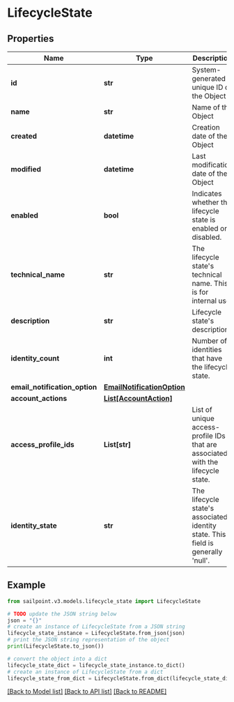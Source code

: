 # LifecycleState


## Properties

Name | Type | Description | Notes
------------ | ------------- | ------------- | -------------
**id** | **str** | System-generated unique ID of the Object | [optional] [readonly] 
**name** | **str** | Name of the Object | 
**created** | **datetime** | Creation date of the Object | [optional] [readonly] 
**modified** | **datetime** | Last modification date of the Object | [optional] [readonly] 
**enabled** | **bool** | Indicates whether the lifecycle state is enabled or disabled. | [optional] [default to False]
**technical_name** | **str** | The lifecycle state&#39;s technical name. This is for internal use. | 
**description** | **str** | Lifecycle state&#39;s description. | [optional] 
**identity_count** | **int** | Number of identities that have the lifecycle state. | [optional] [readonly] 
**email_notification_option** | [**EmailNotificationOption**](EmailNotificationOption.md) |  | [optional] 
**account_actions** | [**List[AccountAction]**](AccountAction.md) |  | [optional] 
**access_profile_ids** | **List[str]** | List of unique access-profile IDs that are associated with the lifecycle state. | [optional] 
**identity_state** | **str** | The lifecycle state&#39;s associated identity state. This field is generally &#39;null&#39;. | [optional] 

## Example

```python
from sailpoint.v3.models.lifecycle_state import LifecycleState

# TODO update the JSON string below
json = "{}"
# create an instance of LifecycleState from a JSON string
lifecycle_state_instance = LifecycleState.from_json(json)
# print the JSON string representation of the object
print(LifecycleState.to_json())

# convert the object into a dict
lifecycle_state_dict = lifecycle_state_instance.to_dict()
# create an instance of LifecycleState from a dict
lifecycle_state_from_dict = LifecycleState.from_dict(lifecycle_state_dict)
```
[[Back to Model list]](../README.md#documentation-for-models) [[Back to API list]](../README.md#documentation-for-api-endpoints) [[Back to README]](../README.md)


